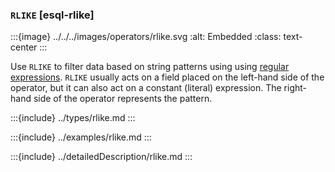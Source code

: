 ### `RLIKE` [esql-rlike]

:::{image} ../../../images/operators/rlike.svg
:alt: Embedded
:class: text-center
:::

Use `RLIKE` to filter data based on string patterns using using [regular expressions](/reference/query-languages/query-dsl/regexp-syntax.md). `RLIKE` usually acts on a field placed on the left-hand side of the operator, but it can also act on a constant (literal) expression. The right-hand side of the operator represents the pattern.

:::{include} ../types/rlike.md
:::

:::{include} ../examples/rlike.md
:::

:::{include} ../detailedDescription/rlike.md
:::
